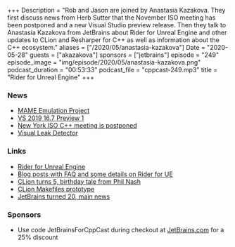 +++
Description = "Rob and Jason are joined by Anastasia Kazakova. They first discuss news from Herb Sutter that the November ISO meeting has been postponed and a new Visual Studio preview release. Then they talk to Anastasia Kazakova from JetBrains about Rider for Unreal Engine and other updates to CLion and Resharper for C++ as well as information about the C++ ecosystem."
aliases = ["/2020/05/anastasia-kazakova"]
Date = "2020-05-28"
guests = ["akazakova"]
sponsors = ["jetbrains"]
episode = "249"
episode_image = "img/episode/2020/05/anastasia-kazakova.png"
podcast_duration = "00:53:33"
podcast_file = "cppcast-249.mp3"
title = "Rider for Unreal Engine"
+++

### News ###

 - [MAME Emulation Project](https://cppcast.com/miodrag-milanovic/)
 - [VS 2019 16.7 Preview 1](https://docs.microsoft.com/en-us/visualstudio/releases/2019/release-notes-preview#16.7.0-pre.1.0)
 - [New York ISO C++ meeting is postponed](https://herbsutter.com/2020/05/20/the-new-york-iso-c-meeting-is-postponed/)
 - [Visual Leak Detector](https://github.com/KindDragon/vld/wiki/Using-Visual-Leak-Detector)

### Links ###

 - [Rider for Unreal Engine](https://www.jetbrains.com/lp/rider-unreal/)
 - [Blog posts with FAQ and some details on Rider for UE](https://blog.jetbrains.com/dotnet/2020/04/22/rider-unreal-engine-eap)
 - [CLion turns 5, birthday tale from Phil Nash](https://blog.jetbrains.com/clion/2020/04/clion-turns-5/)
 - [CLion Makefiles prototype](https://blog.jetbrains.com/clion/2020/02/dealing-with-makefiles/)
 - [JetBrains turned 20, main news](https://www.jetbrains.com/company/annualreport/2019/)

### Sponsors ###

- Use code JetBrainsForCppCast during checkout at [JetBrains.com](http://www.jetbrains.com/) for a 25% discount
